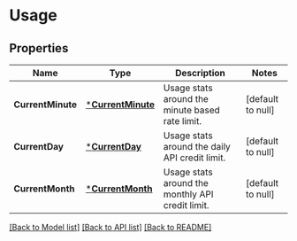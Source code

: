 # Usage

## Properties
Name | Type | Description | Notes
------------ | ------------- | ------------- | -------------
**CurrentMinute** | [***CurrentMinute**](current_minute.md) | Usage stats around the minute based rate limit. | [default to null]
**CurrentDay** | [***CurrentDay**](current_day.md) | Usage stats around the daily API credit limit. | [default to null]
**CurrentMonth** | [***CurrentMonth**](current_month.md) | Usage stats around the monthly API credit limit. | [default to null]

[[Back to Model list]](../README.md#documentation-for-models) [[Back to API list]](../README.md#documentation-for-api-endpoints) [[Back to README]](../README.md)


